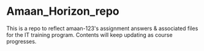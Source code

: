 # Amaan_Horizon_repo

This is a repo to reflect amaan-123's assignment answers &amp; associated files for the IT training program. Contents will keep updating as course progresses.
